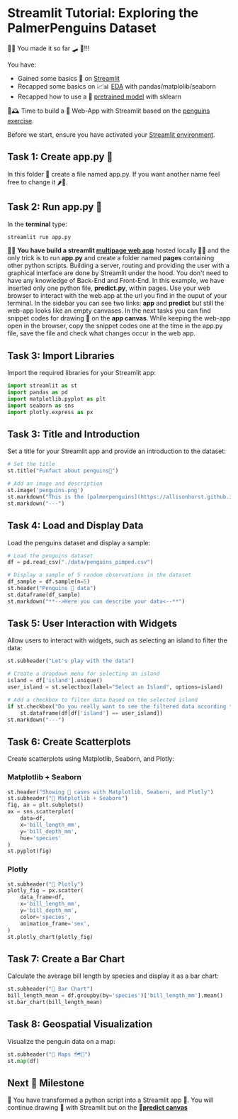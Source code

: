 # Streamlit Tutorial: Exploring the PalmerPenguins Dataset
🙌🏼 You made it so far 🛹 🗿!!! 

You have:
+ Gained some basics 🔋 on [Streamlit](streamlit.md)
+ Recapped some basics on 📈📊 [EDA](../warmup_exercises/README.md#data-analysis-📈📊-on-palmerpenguins-🐧) with pandas/matplolib/seaborn
+ Recapped how to use a 🔮 [pretrained model](../warmup_exercises/README.md#model-prediction-🔮-on-palmerpenguins-🐧) with sklearn

🥳🕰️ Time to build a 🐧 Web-App with Streamlit based on the [penguins exercise](../warmup_exercises/README.md#data-analysis-📈📊-on-palmerpenguins-🐧). 


Before we start, ensure you have activated your [Streamlit environment](../README.md#environment-🌀-and-installation-👩🏽‍🔧👨🏽‍🔧).

## Task 1: Create app.py 🐍
In this folder 📁 create a file named app.py. If you want another name feel free to change it 🌶️🐠.

## Task 2: Run app.py 🐍
In the  __terminal__ type:
```bash
streamlit run app.py
```
🎉🥳 __You have build a streamlit [multipage web app](streamlit.md#multipage-apps)__ hosted locally 🥳🎉 and the only trick is to run __app.py__ and  create a folder named __pages__ containing other python scripts. Building a server, routing and providing the user with a graphical interface are done by Streamlit under the hood. You don't need to have any knowledge of Back-End and Front-End. In this example, we have inserted only one python file, __predict.py__, within pages. Use your web browser to interact with the web app at the url you find in the ouput of your terminal. In the sidebar you can see two links: __app__ and __predict__ but still the web-app looks like an empty canvases. In the next tasks you can find snippet codes for drawing 🎨 on the __app canvas__. While keeping the web-app open in the browser, copy the snippet codes one at the time in the app.py file, save the file and check what changes occur in the web app.

## Task 3: Import Libraries

Import the required libraries for your Streamlit app:

```python
import streamlit as st
import pandas as pd
import matplotlib.pyplot as plt
import seaborn as sns
import plotly.express as px
```

## Task 3: Title and Introduction

Set a title for your Streamlit app and provide an introduction to the dataset:
 
```python
# Set the title
st.title("Funfact about penguins🐧")

# Add an image and description
st.image('penguins.png')
st.markdown("This is the [palmerpenguins](https://allisonhorst.github.io/palmerpenguins/) dataset that describes measurements on penguins")
st.markdown("---")
```

## Task 4: Load and Display Data

Load the penguins dataset and display a sample:

```python
# Load the penguins dataset
df = pd.read_csv("./data/penguins_pimped.csv")

# Display a sample of 5 random observations in the dataset
df_sample = df.sample(n=5)
st.header("Penguins 🐧 data")
st.dataframe(df_sample)
st.markdown("**-->Here you can describe your data<--**")
```

## Task 5: User Interaction with Widgets

Allow users to interact with widgets, such as selecting an island to filter the data:

```python
st.subheader("Let's play with the data")

# Create a dropdown menu for selecting an island
island = df['island'].unique()
user_island = st.selectbox(label="Select an Island", options=island)

# Add a checkbox to filter data based on the selected island
if st.checkbox("Do you really want to see the filtered data according to your island?"):
    st.dataframe(df[df['island'] == user_island])
st.markdown("---")
```

## Task 6: Create Scatterplots

Create scatterplots using Matplotlib, Seaborn, and Plotly:

### Matplotlib + Seaborn

```python
st.header("Showing 🐧 cases with Matplotlib, Seaborn, and Plotly")
st.subheader("🐧 Matplotlib + Seaborn")
fig, ax = plt.subplots()
ax = sns.scatterplot(
    data=df,
    x='bill_length_mm',
    y='bill_depth_mm',
    hue='species'
)
st.pyplot(fig)
```

### Plotly

```python
st.subheader("🐧 Plotly")
plotly_fig = px.scatter(
    data_frame=df,
    x='bill_length_mm',
    y='bill_depth_mm',
    color='species',
    animation_frame='sex',
)
st.plotly_chart(plotly_fig)
```

## Task 7: Create a Bar Chart

Calculate the average bill length by species and display it as a bar chart:

```python
st.subheader("🐧 Bar Chart")
bill_length_mean = df.groupby(by='species')['bill_length_mm'].mean()
st.bar_chart(bill_length_mean)
```

## Task 8: Geospatial Visualization

Visualize the penguin data on a map:

```python
st.subheader("🐧 Maps 🗺️📍")
st.map(df)
```
## Next 🗿 Milestone
🎉 You have transformed a python script into a Streamlit app 🎉. You will continue drawing 🎨 with Streamlit but on the 🔮[__predict canvas__](predict_st_tutorial.md)

